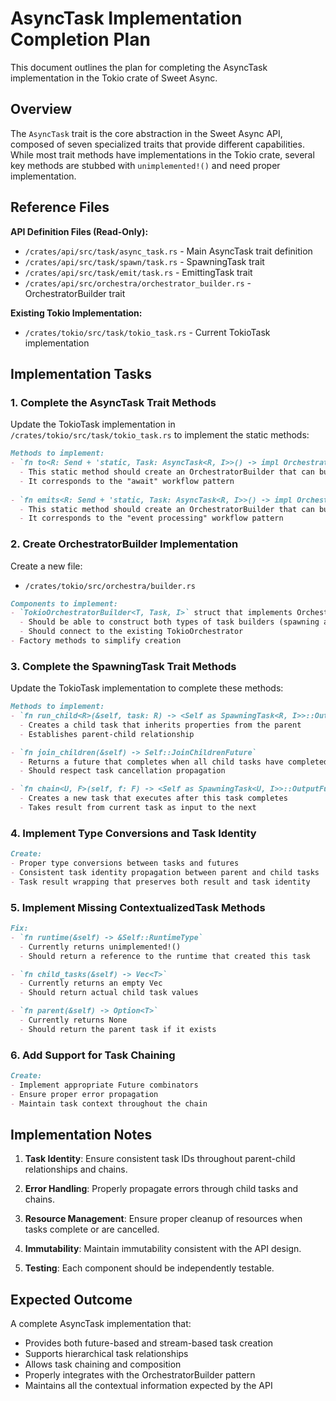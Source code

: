 # AsyncTask Implementation Completion Plan

This document outlines the plan for completing the AsyncTask implementation in the Tokio crate of Sweet Async.

## Overview

The `AsyncTask` trait is the core abstraction in the Sweet Async API, composed of seven specialized traits that provide different capabilities. While most trait methods have implementations in the Tokio crate, several key methods are stubbed with `unimplemented!()` and need proper implementation.

## Reference Files

**API Definition Files (Read-Only):**
- `/crates/api/src/task/async_task.rs` - Main AsyncTask trait definition
- `/crates/api/src/task/spawn/task.rs` - SpawningTask trait
- `/crates/api/src/task/emit/task.rs` - EmittingTask trait
- `/crates/api/src/orchestra/orchestrator_builder.rs` - OrchestratorBuilder trait

**Existing Tokio Implementation:**
- `/crates/tokio/src/task/tokio_task.rs` - Current TokioTask implementation

## Implementation Tasks

### 1. Complete the AsyncTask Trait Methods

Update the TokioTask implementation in `/crates/tokio/src/task/tokio_task.rs` to implement the static methods:

```markdown
Methods to implement:
- `fn to<R: Send + 'static, Task: AsyncTask<R, I>>() -> impl OrchestratorBuilder<R, Task, I>`
  - This static method should create an OrchestratorBuilder that can build future-based tasks
  - It corresponds to the "await" workflow pattern
  
- `fn emits<R: Send + 'static, Task: AsyncTask<R, I>>() -> impl OrchestratorBuilder<R, Task, I>`
  - This static method should create an OrchestratorBuilder that can build stream-based tasks
  - It corresponds to the "event processing" workflow pattern
```

### 2. Create OrchestratorBuilder Implementation

Create a new file:
- `/crates/tokio/src/orchestra/builder.rs`

```markdown
Components to implement:
- `TokioOrchestratorBuilder<T, Task, I>` struct that implements OrchestratorBuilder
  - Should be able to construct both types of task builders (spawning and emitting)
  - Should connect to the existing TokioOrchestrator
- Factory methods to simplify creation
```

### 3. Complete the SpawningTask Trait Methods

Update the TokioTask implementation to complete these methods:

```markdown
Methods to implement:
- `fn run_child<R>(&self, task: R) -> <Self as SpawningTask<R, I>>::OutputFuture`
  - Creates a child task that inherits properties from the parent
  - Establishes parent-child relationship

- `fn join_children(&self) -> Self::JoinChildrenFuture`
  - Returns a future that completes when all child tasks have completed
  - Should respect task cancellation propagation

- `fn chain<U, F>(self, f: F) -> <Self as SpawningTask<U, I>>::OutputFuture`
  - Creates a new task that executes after this task completes
  - Takes result from current task as input to the next
```

### 4. Implement Type Conversions and Task Identity

```markdown
Create:
- Proper type conversions between tasks and futures
- Consistent task identity propagation between parent and child tasks
- Task result wrapping that preserves both result and task identity
```

### 5. Implement Missing ContextualizedTask Methods

```markdown
Fix:
- `fn runtime(&self) -> &Self::RuntimeType`
  - Currently returns unimplemented!()
  - Should return a reference to the runtime that created this task

- `fn child_tasks(&self) -> Vec<T>`
  - Currently returns an empty Vec
  - Should return actual child task values

- `fn parent(&self) -> Option<T>`
  - Currently returns None
  - Should return the parent task if it exists
```

### 6. Add Support for Task Chaining

```markdown
Create:
- Implement appropriate Future combinators
- Ensure proper error propagation
- Maintain task context throughout the chain
```

## Implementation Notes

1. **Task Identity**: Ensure consistent task IDs throughout parent-child relationships and chains.

2. **Error Handling**: Properly propagate errors through child tasks and chains.

3. **Resource Management**: Ensure proper cleanup of resources when tasks complete or are cancelled.

4. **Immutability**: Maintain immutability consistent with the API design.

5. **Testing**: Each component should be independently testable.

## Expected Outcome

A complete AsyncTask implementation that:
- Provides both future-based and stream-based task creation
- Supports hierarchical task relationships
- Allows task chaining and composition
- Properly integrates with the OrchestratorBuilder pattern
- Maintains all the contextual information expected by the API